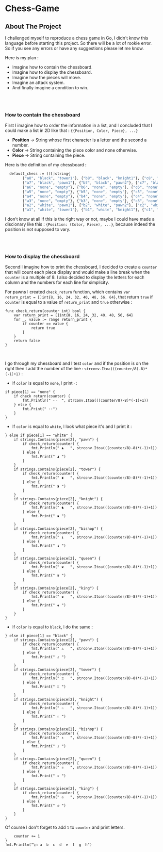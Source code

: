 # Chess-Game
## About The Project

I challenged myself to reproduce a chess game in Go, I didn't know this language before starting this project. So there will be a lot of rookie error. So if you see any errors or have any suggestions please let me know.

Here is my plan :
* Imagine how to contain the chessboard.
* Imagine how to display the chessboard.
* Imagine how the pieces will move.
* Imagine an attack system.
* And finally imagine a condition to win.

<br>
<br>

### How to contain the chessboard
First I imagine how to order the information in a list, and I concluded that I could make a list in 2D like that : `{{Position, Color, Piece}, ...}`
  * <b>Position</b> -> String whose first character is a letter and the second a number.
  * <b>Color</b> -> String containing the piece color and none otherwise.
  * <b>Piece</b> -> String containing the piece.


Here is the definition of my chessboard :
```sh
  default_chess := [][]string{
		{"a8", "black", "tower1"}, {"b8", "black", "knight1"}, {"c8", "black", "bishop1"}, {"d8", "black", "queen"}, {"e8", "black", "king"}, {"f8", "black", "bishop2"}, {"g8", "black", "knight2"}, {"h8", "black", "tower2"},
		{"a7", "black", "pawn1"}, {"b7", "black", "pawn2"}, {"c7", "black", "pawn3"}, {"d7", "black", "pawn4"}, {"e7", "black", "pawn5"}, {"f7", "black", "pawn6"}, {"g7", "black", "pawn7"}, {"h7", "black", "pawn8"},
		{"a6", "none", "empty"}, {"b6", "none", "empty"}, {"c6", "none", "empty"}, {"d6", "none", "empty"}, {"e6", "none", "empty"}, {"f6", "none", "empty"}, {"g6", "none", "empty"}, {"h6", "none", "empty"},
		{"a5", "none", "empty"}, {"b5", "none", "empty"}, {"c5", "none", "empty"}, {"d5", "none", "empty"}, {"e5", "none", "empty"}, {"f5", "none", "empty"}, {"g5", "none", "empty"}, {"h5", "none", "empty"},
		{"a4", "none", "empty"}, {"b4", "none", "empty"}, {"c4", "none", "empty"}, {"d4", "none", "empty"}, {"e4", "none", "empty"}, {"f4", "none", "empty"}, {"g4", "none", "empty"}, {"h4", "none", "empty"},
		{"a3", "none", "empty"}, {"b3", "none", "empty"}, {"c3", "none", "empty"}, {"d3", "none", "empty"}, {"e3", "none", "empty"}, {"f3", "none", "empty"}, {"g3", "none", "empty"}, {"h3", "none", "empty"},
		{"a2", "white", "pawn1"}, {"b2", "white", "pawn2"}, {"c2", "white", "pawn3"}, {"d2", "white", "pawn4"}, {"e2", "white", "pawn5"}, {"f2", "white", "pawn6"}, {"g2", "white", "pawn7"}, {"h2", "white", "pawn8"},
		{"a1", "white", "tower1"}, {"b1", "white", "knight1"}, {"c1", "white", "bishop1"}, {"d1", "white", "queen"}, {"e1", "white", "king"}, {"f1", "white", "bishop2"}, {"g1", "white", "knight2"}, {"h1", "white", "tower2"}}
 ```
I don't know at all if this is the right way or not, maybe I could have made a discionary like this : `{Position: (Color, Piece), ...}`, because indeed the position is not supposed to vary.

<br>
<br>

### How to display the chessboard
Second I imagine how to print the chessboard, I decided to create a `counter` that will count each piece display and would make a line break when the `counter` is a multiple of 8. I also decided to display the letters for each column and the numbers for each line for simplicity.
<br>

For pawns I created `check_return` function, which contains `var return_print = []int{8, 16, 24, 32, 40, 48, 56, 64}`, that return `true` if `counter` is equal to a value of `return_print` and `true` otherwise :
```
func check_return(counter int) bool {
	var return_print = []int{8, 16, 24, 32, 40, 48, 56, 64}
	for _, value := range return_print {
		if counter == value {
			return true
		}
	}
	return false
}
```
<br>


I go through my chessboard and I test `color` and if the position is on the right then I add the number of the line : `strconv.Itoa(((counter/8)-8)*(-1)+1)` :
* If `color` is equal to `none`, I print `·`:
```
if piece[1] == "none" {
	if check_return(counter) {
		fmt.Println(" ··  ", strconv.Itoa(((counter/8)-8)*(-1)+1))
	} else {
		fmt.Print(" ··")
	}
}
```

* If `color` is equal to `white`, I look what piece it's and I print it :
```
} else if piece[1] == "white" {
	if strings.Contains(piece[2], "pawn") {
		if check_return(counter) {
			fmt.Println(" ♟   ", strconv.Itoa(((counter/8)-8)*(-1)+1))
		} else {
			fmt.Print(" ♟ ")
		}
	}
	if strings.Contains(piece[2], "tower") {
		if check_return(counter) {
			fmt.Println(" ♜   ", strconv.Itoa(((counter/8)-8)*(-1)+1))
		} else {
			fmt.Print(" ♜ ")
		}
	}
	if strings.Contains(piece[2], "knight") {
		if check_return(counter) {
			fmt.Println(" ♞   ", strconv.Itoa(((counter/8)-8)*(-1)+1))
		} else {
			fmt.Print(" ♞ ")
		}
	}
	if strings.Contains(piece[2], "bishop") {
		if check_return(counter) {
			fmt.Println(" ♝   ", strconv.Itoa(((counter/8)-8)*(-1)+1))
		} else {
			fmt.Print(" ♝ ")
		}
	}
	if strings.Contains(piece[2], "queen") {
		if check_return(counter) {
			fmt.Println(" ♛   ", strconv.Itoa(((counter/8)-8)*(-1)+1))
		} else {
			fmt.Print(" ♛ ")
		}
	}
	if strings.Contains(piece[2], "king") {
		if check_return(counter) {
			fmt.Println(" ♚   ", strconv.Itoa(((counter/8)-8)*(-1)+1))
		} else {
			fmt.Print(" ♚ ")
		}
	}
}
```

* If `color` is equal to `black`, I do the same :
```
} else if piece[1] == "black" {
	if strings.Contains(piece[2], "pawn") {
		if check_return(counter) {
			fmt.Println(" ♙   ", strconv.Itoa(((counter/8)-8)*(-1)+1))
		} else {
			fmt.Print(" ♙ ")
		}
	}
	if strings.Contains(piece[2], "tower") {
		if check_return(counter) {
			fmt.Println(" ♖   ", strconv.Itoa(((counter/8)-8)*(-1)+1))
		} else {
			fmt.Print(" ♖ ")
		}
	}
	if strings.Contains(piece[2], "knight") {
		if check_return(counter) {
			fmt.Println(" ♘   ", strconv.Itoa(((counter/8)-8)*(-1)+1))
		} else {
			fmt.Print(" ♘ ")
		}
	}
	if strings.Contains(piece[2], "bishop") {
		if check_return(counter) {
			fmt.Println(" ♗   ", strconv.Itoa(((counter/8)-8)*(-1)+1))
		} else {
			fmt.Print(" ♗ ")
		}
	}
	if strings.Contains(piece[2], "queen") {
		if check_return(counter) {
			fmt.Println(" ♕   ", strconv.Itoa(((counter/8)-8)*(-1)+1))
		} else {
			fmt.Print(" ♕ ")
		}
	}
	if strings.Contains(piece[2], "king") {
		if check_return(counter) {
			fmt.Println(" ♔   ", strconv.Itoa(((counter/8)-8)*(-1)+1))
		} else {
			fmt.Print(" ♔ ")
		}
	}
}
```
Of course I don't forget to add `1` to `counter` and print letters.
```
	counter += 1
}
fmt.Println("\n a  b  c  d  e  f  g  h")
```

